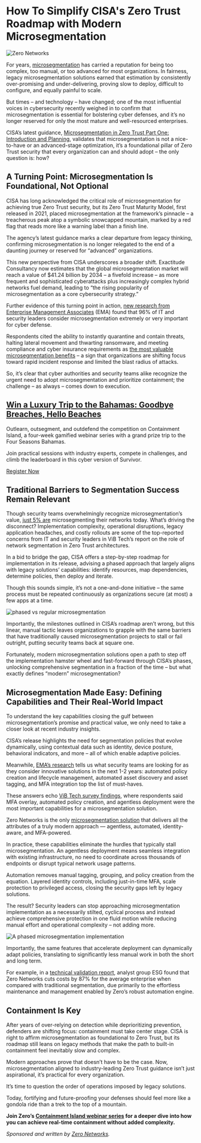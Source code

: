 # How To Simplify CISA's Zero Trust Roadmap with Modern Microsegmentation

![Zero Networks](https://www.bleepstatic.com/content/posts/2025/09/24/zero-networks-header-image.jpg)

For years, [microsegmentation](https://zeronetworks.com/blog/what-is-microsegmentation-our-definitive-guide?utm%5Fmedium=document&utm%5Fsource=bleepingcomputer&utm%5Fcontent=sponsoredarticlecisamicroseg) has carried a reputation for being too complex, too manual, or too advanced for most organizations. In fairness, legacy microsegmentation solutions earned that estimation by consistently over-promising and under-delivering, proving slow to deploy, difficult to configure, and equally painful to scale. 

But times – and technology – have changed; one of the most influential voices in cybersecurity recently weighed in to confirm that microsegmentation is essential for bolstering cyber defenses, and it’s no longer reserved for only the most mature and well-resourced enterprises.

CISA’s latest guidance, [Microsegmentation in Zero Trust Part One: Introduction and Planning](https://www.cisa.gov/sites/default/files/2025-07/ZT-Microsegmentation-Guidance-Part-One%5F508c.pdf), validates that microsegmentation is not a nice-to-have or an advanced-stage optimization, it’s a foundational pillar of Zero Trust security that every organization can and should adopt – the only question is: how?

## A Turning Point: Microsegmentation Is Foundational, Not Optional

CISA has long acknowledged the critical role of microsegmentation for achieving true Zero Trust security, but its Zero Trust Maturity Model, first released in 2021, placed microsegmentation at the framework’s pinnacle – a treacherous peak atop a symbolic snowcapped mountain, marked by a red flag that reads more like a warning label than a finish line.

The agency’s latest guidance marks a clear departure from legacy thinking, confirming microsegmentation is no longer relegated to the end of a daunting journey or reserved for “advanced” organizations.

This new perspective from CISA underscores a broader shift. Exactitude Consultancy now estimates that the global microsegmentation market will reach a value of $41.24 billion by 2034 – a fivefold increase – as more frequent and sophisticated cyberattacks plus increasingly complex hybrid networks fuel demand, leading to “the rising popularity of microsegmentation as a core cybersecurity strategy.”

Further evidence of this turning point in action, [new research from Enterprise Management Associates](https://zeronetworks.com/resource-center/white-papers/research-report-the-maturing-microsegmentation-market?utm%5Fmedium=document&utm%5Fsource=bleepingcomputer&utm%5Fcontent=sponsoredarticlecisamicroseg) (EMA) found that 96% of IT and security leaders consider microsegmentation extremely or very important for cyber defense.

Respondents cited the ability to instantly quarantine and contain threats, halting lateral movement and thwarting ransomware, and meeting compliance and cyber insurance requirements as [the most valuable microsegmentation benefits](https://www.businesswire.com/news/home/20250908218240/en/Zero-Networks-Powers-Adoption-of-CISAs-New-Zero-Trust-Microsegmentation-Guidance?utm%5Fmedium=document&utm%5Fsource=bleepingcomputer&utm%5Fcontent=sponsoredarticlecisamicroseg) – a sign that organizations are shifting focus toward rapid incident response and limited the blast radius of attacks. 

So, it’s clear that cyber authorities and security teams alike recognize the urgent need to adopt microsegmentation and prioritize containment; the challenge – as always – comes down to execution.

## [Win a Luxury Trip to the Bahamas: Goodbye Breaches, Hello Beaches](https://zeronetworks.com/landing/containment-island?utm%5Fmedium=display&utm%5Fsource=bleepingcomputer&utm%5Fcampaign=containisland&utm%5Fcontent=articlecta)

Outlearn, outsegment, and outdefend the competition on Containment Island, a four-week gamified webinar series with a grand prize trip to the Four Seasons Bahamas.

Join practical sessions with industry experts, compete in challenges, and climb the leaderboard in this cyber version of Survivor. 

[Register Now](https://zeronetworks.com/landing/containment-island?utm%5Fmedium=display&utm%5Fsource=bleepingcomputer&utm%5Fcampaign=containisland&utm%5Fcontent=articlecta)

## Traditional Barriers to Segmentation Success Remain Relevant

Though security teams overwhelmingly recognize microsegmentation’s value, [just 5% are](https://zeronetworks.com/resource-center/white-papers/network-segmentation-zero-trust-architectures-survey-of-it-security-professionals?utm%5Fmedium=document&utm%5Fsource=bleepingcomputer&utm%5Fcontent=sponsoredarticlecisamicroseg) microsegmenting their networks today. What’s driving the disconnect? Implementation complexity, operational disruptions, legacy application headaches, and costly rollouts are some of the top-reported concerns from IT and security leaders in ViB Tech’s report on the role of network segmentation in Zero Trust architectures.

In a bid to bridge the gap, CISA offers a step-by-step roadmap for implementation in its release, advising a phased approach that largely aligns with legacy solutions’ capabilities: identify resources, map dependencies, determine policies, then deploy and iterate.

Though this sounds simple, it’s not a one-and-done initiative – the same process must be repeated continuously as organizations secure (at most) a few apps at a time.

![phased vs regular microsegmentation](https://www.bleepstatic.com/images/news/security/z/zero-networks/cisa-microsegmentation/image2.jpg)

Importantly, the milestones outlined in CISA’s roadmap aren’t wrong, but this linear, manual tactic leaves organizations to grapple with the same barriers that have traditionally caused microsegmentation projects to stall or fail outright, putting security teams back at square one.

Fortunately, modern microsegmentation solutions open a path to step off the implementation hamster wheel and fast-forward through CISA’s phases, unlocking comprehensive segmentation in a fraction of the time – but what exactly defines “modern” microsegmentation?

## Microsegmentation Made Easy: Defining Capabilities and Their Real-World Impact

To understand the key capabilities closing the gulf between microsegmentation’s promise and practical value, we only need to take a closer look at recent industry insights.

CISA’s release highlights the need for segmentation policies that evolve dynamically, using contextual data such as identity, device posture, behavioral indicators, and more – all of which enable adaptive policies.

Meanwhile, [EMA’s research](https://zeronetworks.com/resource-center/white-papers/research-report-the-maturing-microsegmentation-market?utm%5Fmedium=document&utm%5Fsource=bleepingcomputer&utm%5Fcontent=sponsoredarticlecisamicroseg) tells us what security teams are looking for as they consider innovative solutions in the next 1-2 years: automated policy creation and lifecycle management, automated asset discovery and asset tagging, and MFA integration top the list of must-haves.

These answers echo [ViB Tech survey findings](https://zeronetworks.com/resource-center/white-papers/network-segmentation-zero-trust-architectures-survey-of-it-security-professionals?utm%5Fmedium=document&utm%5Fsource=bleepingcomputer&utm%5Fcontent=sponsoredarticlecisamicroseg), where respondents said MFA overlay, automated policy creation, and agentless deployment were the most important capabilities for a microsegmentation solution.

Zero Networks is the only [microsegmentation solution](http://zeronetworks.com/platform/network-segmentation?utm%5Fmedium=document&utm%5Fsource=bleepingcomputer&utm%5Fcontent=sponsoredarticlecisamicroseg) that delivers all the attributes of a truly modern approach — agentless, automated, identity-aware, and MFA-powered.

In practice, these capabilities eliminate the hurdles that typically stall microsegmentation. An agentless deployment means seamless integration with existing infrastructure, no need to coordinate across thousands of endpoints or disrupt typical network usage patterns.

Automation removes manual tagging, grouping, and policy creation from the equation. Layered identity controls, including just-in-time MFA, scale protection to privileged access, closing the security gaps left by legacy solutions.

The result? Security leaders can stop approaching microsegmentation implementation as a necessarily stilted, cyclical process and instead achieve comprehensive protection in one fluid motion while reducing manual effort and operational complexity – not adding more.

![A phased microsegmentation implementation](https://www.bleepstatic.com/images/news/security/z/zero-networks/cisa-microsegmentation/phased-vs-days.jpg)

Importantly, the same features that accelerate deployment can dynamically adapt policies, translating to significantly less manual work in both the short and long term.

For example, in a [technical validation report](https://zeronetworks.com/resource-center/white-papers/esg-technical-validation-zero-networks?utm%5Fmedium=document&utm%5Fsource=bleepingcomputer&utm%5Fcontent=sponsoredarticlecisamicroseg), analyst group ESG found that Zero Networks cuts costs by 87% for the average enterprise when compared with traditional segmentation, due primarily to the effortless maintenance and management enabled by Zero’s robust automation engine.

## Containment Is Key

After years of over-relying on detection while deprioritizing prevention, defenders are shifting focus: containment must take center stage. CISA is right to affirm microsegmentation as foundational to Zero Trust, but its roadmap still leans on legacy methods that make the path to built-in containment feel inevitably slow and complex.

Modern approaches prove that doesn’t have to be the case. Now, microsegmentation aligned to industry-leading Zero Trust guidance isn’t just aspirational, it’s practical for every organization.

It’s time to question the order of operations imposed by legacy solutions.

Today, fortifying and future-proofing your defenses should feel more like a gondola ride than a trek to the top of a mountain.

**Join Zero’s [Containment Island webinar series](https://zeronetworks.com/landing/containment-island?utm%5Fmedium=document&utm%5Fsource=bleepingcomputer&utm%5Fcontent=sponsoredarticlecisamicroseg) for a deeper dive into how you can achieve real-time containment without added complexity.**

_Sponsored and written by [Zero Networks](https://zeronetworks.com/landing/containment-island?utm%5Fmedium=document&utm%5Fsource=bleepingcomputer&utm%5Fcontent=sponsoredarticlecisamicroseg)._
